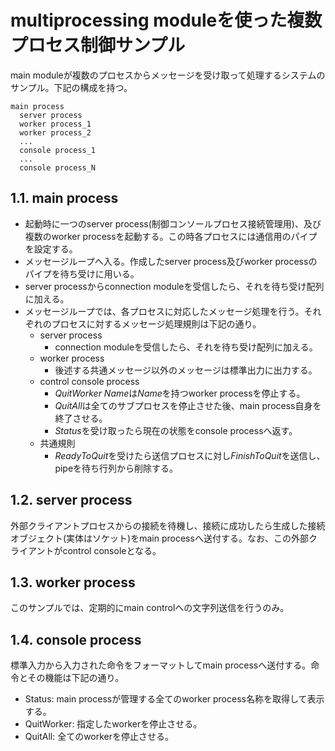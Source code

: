 # multiprocessing moduleを使った複数プロセス制御サンプル

main moduleが複数のプロセスからメッセージを受け取って処理するシステムのサンプル。下記の構成を持つ。  

```
main process
  server process
  worker process_1
  worker process_2
  ...
  console process_1
  ...
  console process_N
```
## 1.1. main process
- 起動時に一つのserver process(制御コンソールプロセス接続管理用)、及び複数のworker processを起動する。この時各プロセスには通信用のパイプを設定する。
- メッセージループへ入る。作成したserver process及びworker processのパイプを待ち受けに用いる。
- server processからconnection moduleを受信したら、それを待ち受け配列に加える。
- メッセージループでは、各プロセスに対応したメッセージ処理を行う。それぞれのプロセスに対するメッセージ処理規則は下記の通り。
  - server process
    - connection moduleを受信したら、それを待ち受け配列に加える。
  - worker process
    - 後述する共通メッセージ以外のメッセージは標準出力に出力する。
  - control console process
    - *QuitWorker Name*は*Name*を持つworker processを停止する。
    - *QuitAll*は全てのサブプロセスを停止させた後、main process自身を終了させる。
    - *Status*を受け取ったら現在の状態をconsole processへ返す。
  - 共通規則
    - *ReadyToQuit*を受けたら送信プロセスに対し*FinishToQuit*を送信し、pipeを待ち行列から削除する。
 
 ## 1.2. server process
外部クライアントプロセスからの接続を待機し、接続に成功したら生成した接続オブジェクト(実体はソケット)をmain processへ送付する。なお、この外部クライアントがcontrol consoleとなる。

## 1.3. worker process
このサンプルでは、定期的にmain controlへの文字列送信を行うのみ。

## 1.4. console process
標準入力から入力された命令をフォーマットしてmain processへ送付する。命令とその機能は下記の通り。

- Status: main processが管理する全てのworker process名称を取得して表示する。
- QuitWorker: 指定したworkerを停止させる。
- QuitAll: 全てのworkerを停止させる。




